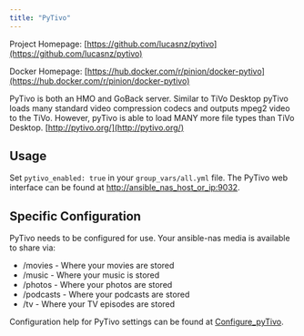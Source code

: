 ```yaml
---
title: "PyTivo"
---
```


Project Homepage:
[https://github.com/lucasnz/pytivo](https://github.com/lucasnz/pytivo)

Docker Homepage:
[https://hub.docker.com/r/pinion/docker-pytivo](https://hub.docker.com/r/pinion/docker-pytivo)

PyTivo is both an HMO and GoBack server. Similar to TiVo Desktop pyTivo
loads many standard video compression codecs and outputs mpeg2 video to
the TiVo. However, pyTivo is able to load MANY more file types than TiVo
Desktop. [http://pytivo.org/](http://pytivo.org/)

## Usage

Set `pytivo_enabled: true` in your `group_vars/all.yml` file. The PyTivo
web interface can be found at [http://ansible_nas_host_or_ip:9032](http://ansible_nas_host_or_ip:9032).

## Specific Configuration

PyTivo needs to be configured for use. Your ansible-nas media is
available to share via:

* /movies - Where your movies are stored
* /music - Where your music is stored
* /photos - Where your photos are stored
* /podcasts - Where your podcasts are stored
* /tv - Where your TV episodes are stored

Configuration help for PyTivo settings can be found at [Configure_pyTivo](https://pytivo.sourceforge.io/wiki/index.php/Configure_pyTivo).
